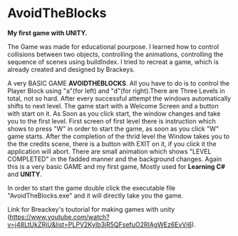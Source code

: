 # AvoidTheBlocks

<b>My first game with UNITY.</b>

The Game was made for educational pourpose. I learned how to control collisions between two objects, controlling the animations, controlling the sequence of scenes using buildIndex. I tried to recreat a game, which is already created and designed by Brackeys.

A very BASIC GAME <b>AVOIDTHEBLOCKS</b>. All you have to do is to control the Player Block using "a"(for left) and "d"(for right).There are Three Levels in total, not so hard. After every successful attempt the windows automatically shifts to next level. The game start with a Welcome Screen and a button with start on it. As Soon as you click start, the window changes and take you to the first level. First screen of first level there is instruction which shows to press "W" in order to start the game, as soon as you click "W" game starts. After the completion of the thrid level the Window takes you to the the credits scene, there is a button with EXIT on it, if you click it the application will abort. There are small animation which shows "LEVEL COMPLETED" in the fadded manner and the background changes.
Again this is a very basic GAME and my first game, Mostly used for <b>Learning C#</b> and <b>UNITY</b>.

In order to start the game double click the executable file "AvoidTheBlocks.exe" and it will directly take you the game.

 Link for Breackey's toutorial for making games with unity (https://www.youtube.com/watch?v=j48LtUkZRjU&list=PLPV2KyIb3jR5QFsefuO2RlAgWEz6EvVi6).


